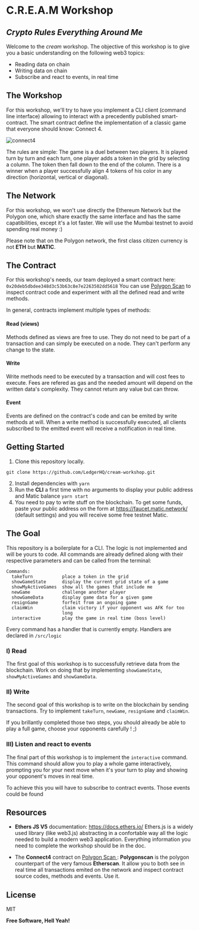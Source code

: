 # C.R.E.A.M Workshop
## _Crypto Rules Everything Around Me_

Welcome to the *cream* workshop. The objective of this workshop is to give you a basic understanding on the following web3 topics:

- Reading data on chain
- Writing data on chain
- Subscribe and react to events, in real time

## The Workshop
For this workshop, we'll try to have you implement a CLI client (command line interface) allowing to interact with a precedently published smart-contract. The smart contract define the implementation of a classic game that everyone should know: Connect 4.

![connect4](https://camo.githubusercontent.com/36e1b8209ca4d86dce6fd60284a876b18e37570591dc67570fdd85f46a6210c4/68747470733a2f2f7669676e657474652e77696b69612e6e6f636f6f6b69652e6e65742f636c6173686f66636c616e732f696d616765732f362f36392f436f6e6e6563742d666f75722e706e67)

The rules are simple: The game is a duel between two players. It is played turn by turn and each turn, one player adds a token in the grid by selecting a column. The token then fall down to the end of the column. There is a winner when a player successfully align 4 tokens of his color in any direction (horizontal, vertical or diagonal).

## The Network
For this workshop, we won't use directly the Ethereum Network but the Polygon one, which share exactly the same interface and has the same capatibilities, except it's a lot faster. We will use the Mumbai testnet to avoid spending real money :)

Please note that on the Polygon network, the first class citizen currency is not **ETH** but **MATIC**.

## The Contract

For this workshop's needs, our team deployed a smart contract here: `0x20deb5dbdee348d3c53b63c8e7e2263502dd5618`
You can use [Polygon Scan](https://mumbai.polygonscan.com/address/0x20deb5dbdee348d3c53b63c8e7e2263502dd5618) to inspect contract code and experiment with all the defined read and write methods.

In general, contracts implement multiple types of methods:
#### Read (views)
Methods defined as views are free to use. They do not need to be part of a transaction and can simply be executed on a node. They can't perform any change to the state.
#### Write
Write methods need to be executed by a transaction and will cost fees to execute. Fees are refered as gas and the needed amount will depend on the written data's complexity. They cannot return any value but can throw.
#### Event
Events are defined on the contract's code and can be emited by write methods at will. When a write method is successfully executed, all clients subscribed to the emitted event will receive a notification in real time.

## Getting Started

1. Clone this repository locally.
```
git clone https://github.com/LedgerHQ/cream-workshop.git
```
2. Install dependencies with `yarn`
3. Run the **CLI** a first time with no arguments to display your public address and Matic balance `yarn start`
4. You need to pay to write stuff on the blockchain. To get some funds, paste your public address on the form at https://faucet.matic.network/ (default settings) and you will receive some free testnet Matic.

## The Goal

This repository is a boilerplate for a CLI. The logic is not implemented and will be yours to code. All commands are already defined along with their respective parameters and can be called from the terminal:

```
Commands:
  takeTurn           place a token in the grid
  showGameState      display the current grid state of a game
  showMyActiveGames  show all the games that include me
  newGame            challenge another player
  showGameData       display game data for a given game
  resignGame         forfeit from an ongoing game
  claimWin           claim victory if your opponent was AFK for too
                     long
  interactive        play the game in real time (boss level)
```

Every command has a handler that is currently empty. Handlers are declared in `/src/logic`

### I) Read
The first goal of this workshop is to successfully retrieve data from the blockchain. Work on doing that by implementing `showGameState`, `showMyActiveGames` and `showGameData`.

### II) Write
The second goal of this workshop is to write on the blockchain by sending transactions. Try to implement `takeTurn`, `newGame`, `resignGame` and `claimWin`.

If you brillantly completed those two steps, you should already be able to play a full game, choose your opponents carefully ! ;)

### III) Listen and react to events
The final part of this workshop is to implement the `interactive` command. This command should allow you to play a whole game interactively, prompting you for your next move when it's your turn to play and showing your opponent's moves in real time.

To achieve this you will have to subscribe to contract events. Those events could be found

## Resources
- **Ethers JS V5** documentation: https://docs.ethers.io/
Ethers.js is a widely used library (like web3.js) abstracting in a confortable way all the logic needed to build a modern web3 application. Everything information you need to complete the workshop should be in the doc.

- The **Connect4** contract on [Polygon Scan ](https://mumbai.polygonscan.com/address/0x20deb5dbdee348d3c53b63c8e7e2263502dd5618):
**Polygonscan** is the polygon counterpart of the very famous **Etherscan**. It allow you to both see in real time all transactions emited on the network and inspect contract source codes, methods and events. Use it.

## License

MIT

**Free Software, Hell Yeah!**
